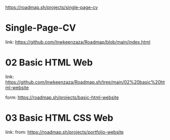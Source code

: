 
https://roadmap.sh/projects/single-page-cv

# Single-Page-CV
link: https://github.com/lnwkeenzaza/Roadmap/blob/main/index.html

# 02 Basic HTML Web
link: https://github.com/lnwkeenzaza/Roadmap.sh/tree/main/02%20basic%20html-website

form: https://roadmap.sh/projects/basic-html-website

# 03 Basic HTML CSS Web
link:
from: https://roadmap.sh/projects/portfolio-website
